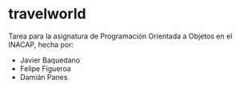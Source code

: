 # travelworld
Tarea para la asignatura de Programación Orientada a Objetos en el INACAP, hecha por:
- Javier Baquedano
- Felipe Figueroa
- Damián Panes
